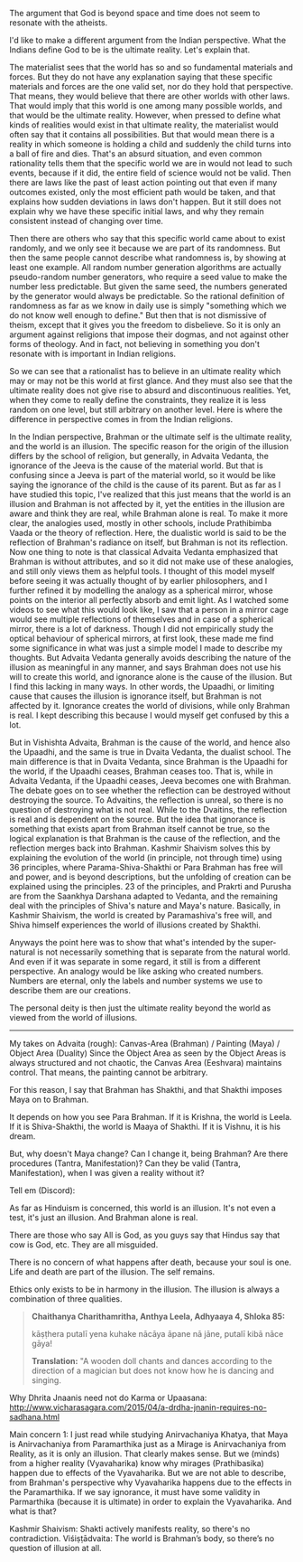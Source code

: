 The argument that God is beyond space and time does not seem to resonate with the atheists.

I'd like to make a different argument from the Indian perspective. What the Indians define God to be is the ultimate reality. Let's explain that.

The materialist sees that the world has so and so fundamental materials and forces. But they do not have any explanation saying that these specific materials and forces are the one valid set, nor do they hold that perspective. That means, they would believe that there are other worlds with other laws. That would imply that this world is one among many possible worlds, and that would be the ultimate reality. However, when pressed to define what kinds of realities would exist in that ultimate reality, the materialist would often say that it contains all possibilities. But that would mean there is a reality in which someone is holding a child and suddenly the child turns into a ball of fire and dies. That's an absurd situation, and even common rationality tells them that the specific world we are in would not lead to such events, because if it did, the entire field of science would not be valid. Then there are laws like the past of least action pointing out that even if many outcomes existed, only the most efficient path would be taken, and that explains how sudden deviations in laws don't happen. But it still does not explain why we have these specific initial laws, and why they remain consistent instead of changing over time. 

Then there are others who say that this specific world came about to exist randomly, and we only see it because we are part of its randomness. But then the same people cannot describe what randomness is, by showing at least one example. All random number generation algorithms are actually pseudo-random number generators, who require a seed value to make the number less predictable. But given the same seed, the numbers generated by the generator would always be predictable. So the rational definition of randomness as far as we know in daily use is simply "something which we do not know well enough to define." But then that is not dismissive of theism, except that it gives you the freedom to disbelieve. So it is only an argument against religions that impose their dogmas, and not against other forms of theology. And in fact, not believing in something you don't resonate with is important in Indian religions.

So we can see that a rationalist has to believe in an ultimate reality which may or may not be this world at first glance. And they must also see that the ultimate reality does not give rise to absurd and discontinuous realities. Yet, when they come to really define the constraints, they realize it is less random on one level, but still arbitrary on another level. Here is where the difference in perspective comes in from the Indian religions.

In the Indian perspective, Brahman or the ultimate self is the ultimate reality, and the world is an illusion. The specific reason for the origin of the illusion differs by the school of religion, but generally, in Advaita Vedanta, the ignorance of the Jeeva is the cause of the material world. But that is confusing since a Jeeva is part of the material world, so it would be like saying the ignorance of the child is the cause of its parent. But as far as I have studied this topic, I've realized that this just means that the world is an illusion and Brahman is not affected by it, yet the entities in the illusion are aware and think they are real, while Brahman alone is real. To make it more clear, the analogies used, mostly in other schools, include Prathibimba Vaada or the theory of reflection. Here, the dualistic world is said to be the reflection of Brahman's radiance on itself, but Brahman is not its reflection. Now one thing to note is that classical Advaita Vedanta emphasized that Brahman is without attributes, and so it did not make use of these analogies, and still only views them as helpful tools. I thought of this model myself before seeing it was actually thought of by earlier philosophers, and I further refined it by modelling the analogy as a spherical mirror, whose points on the interior all perfectly absorb and emit light. As I watched some videos to see what this would look like, I saw that a person in a mirror cage would see multiple reflections of themselves and in case of a spherical mirror, there is a lot of darkness. Though I did not empirically study the optical behaviour of spherical mirrors, at first look, these made me find some significance in what was just a simple model I made to describe my thoughts. But Advaita Vedanta generally avoids describing the nature of the illusion as meaningful in any manner, and says Brahman does not use his will to create this world, and ignorance alone is the cause of the illusion. But I find this lacking in many ways. In other words, the Upaadhi, or limiting cause that causes the illusion is ignorance itself, but Brahman is not affected by it. Ignorance creates the world of divisions, while only Brahman is real. I kept describing this because I would myself get confused by this a lot.

But in Vishishta Advaita, Brahman is the cause of the world, and hence also the Upaadhi, and the same is true in Dvaita Vedanta, the dualist school. The main difference is that in Dvaita Vedanta, since Brahman is the Upaadhi for the world, if the Upaadhi ceases, Brahman ceases too. That is, while in Advaita Vedanta, if the Upaadhi ceases, Jeeva becomes one with Brahman. The debate goes on to see whether the reflection can be destroyed without destroying the source. To Advaitins, the reflection is unreal, so there is no question of destroying what is not real. While to the Dvaitins, the reflection is real and is dependent on the source. But the idea that ignorance is something that exists apart from Brahman itself cannot be true, so the logical explanation is that Brahman is the cause of the reflection, and the reflection merges back into Brahman. Kashmir Shaivism solves this by explaining the evolution of the world (in principle, not through time) using 36 principles, where Parama-Shiva-Shakthi or Para Brahman has free will and power, and is beyond descriptions, but the unfolding of creation can be explained using the principles. 23 of the principles, and Prakrti and Purusha are from the Saankhya Darshana adapted to Vedanta, and the remaining deal with the principles of Shiva's nature and Maya's nature. Basically, in Kashmir Shaivism, the world is created by Paramashiva's free will, and Shiva himself experiences the world of illusions created by Shakthi.

Anyways the point here was to show that what's intended by the super-natural is not necessarily something that is separate from the natural world. And even if it was separate in some regard, it still is from a different perspective. An analogy would be like asking who created numbers. Numbers are eternal, only the labels and number systems we use to describe them are our creations.


The personal deity is then just the ultimate reality beyond the world as viewed from the world of illusions.

---

My takes on Advaita (rough):
Canvas-Area (Brahman) / Painting (Maya) / Object Area (Duality)
Since the Object Area as seen by the Object Areas is always structured and not chaotic, the Canvas Area (Eeshvara) maintains control.
That means, the painting cannot be arbitrary.

For this reason, I say that Brahman has Shakthi, and that Shakthi imposes Maya on to Brahman.

It depends on how you see Para Brahman.
If it is Krishna, the world is Leela.
If it is Shiva-Shakthi, the world is Maaya of Shakthi.
If it is Vishnu, it is his dream.

But, why doesn't Maya change?
Can I change it, being Brahman?
Are there procedures (Tantra, Manifestation)?
Can they be valid (Tantra, Manifestation), when I was given a reality without it?

Tell em (Discord):

As far as Hinduism is concerned, this world is an illusion. It's not even a test, it's just an illusion. And Brahman alone is real.

There are those who say All is God, as you guys say that Hindus say that cow is God, etc. They are all misguided.

There is no concern of what happens after death, because your soul is one. Life and death are part of the illusion. The self remains.

Ethics only exists to be in harmony in the illusion. The illusion is always a combination of three qualities.

> **Chaithanya Charithamritha, Anthya Leela, Adhyaaya 4, Shloka 85:**
> 
> kāṣṭhera putalī yena kuhake nācāya
> āpane nā jāne, putalī kibā nāce gāya!
> 
> **Translation:**
> "A wooden doll chants and dances according to the direction of a magician but does not know how he is dancing and singing.

Why Dhrita Jnaanis need not do Karma or Upaasana: http://www.vicharasagara.com/2015/04/a-drdha-jnanin-requires-no-sadhana.html

Main concern 1: I just read while studying Anirvachaniya Khatya, that Maya is Anirvachaniya from Paramarthika just as a Mirage is Anirvachaniya from Reality, as it is only an illusion. That clearly makes sense. But we (minds) from a higher reality (Vyavaharika) know why mirages (Prathibasika) happen due to effects of the Vyavaharika. But we are not able to describe, from Brahman's perspective why Vyavaharika happens due to the effects in the Paramarthika. If we say ignorance, it must have some validity in Parmarthika (because it is ultimate) in order to explain the Vyavaharika. And what is that?

Kashmir Shaivism: Shakti actively manifests reality, so there's no contradiction.
Viśiṣṭādvaita: The world is Brahman’s body, so there’s no question of illusion at all.